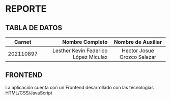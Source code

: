 # REPORTE
## TABLA DE DATOS
| Carnet| Nombre Completo |Nombre de Auxiliar 
--- | ---: | :---:
| 202110897 | Lesther Kevin Federico López Miculax | Hector Josue Orozco Salazar 
## FRONTEND
La aplicación cuenta con un Frontend desarrollado con las tecnologías HTML/CSS/JavaScript  